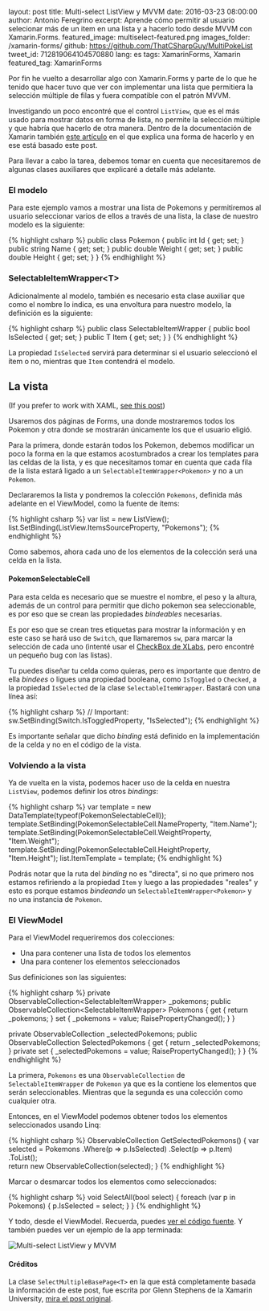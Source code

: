 layout: post
title: Multi-select ListView y MVVM
date: 2016-03-23 08:00:00
author: Antonio Feregrino
excerpt: Aprende cómo permitir al usuario selecionar más de un item en una lista y a hacerlo todo desde MVVM con Xamarin.Forms.
featured_image: multiselect-featured.png
images_folder: /xamarin-forms/
github: https://github.com/ThatCSharpGuy/MultiPokeList
tweet_id: 712819064104570880
lang: es
tags: XamarinForms, Xamarin
featured_tag: XamarinForms

Por fin he vuelto a desarrollar algo con Xamarin.Forms y parte de lo que he tenido que hacer tuvo que ver con implementar una lista que permitiera la selección múltiple de filas y fuera compatible con el patrón MVVM.  

Investigando un poco encontré que el control `ListView`, que es el más usado para mostrar datos en forma de lista, no permite la selección múltiple y que habría que hacerlo de otra manera. Dentro de la documentación de Xamarin también <a href="https://developer.xamarin.com/recipes/cross-platform/xamarin-forms/controls/multiselect/" target="_blank" rel="nofollow">este artículo</a> en el que explica una forma de hacerlo y en ese está basado este post.  
  
Para llevar a cabo la tarea, debemos tomar en cuenta que necesitaremos de algunas clases auxiliares que explicaré a detalle más adelante.

### El modelo  
Para este ejemplo vamos a mostrar una lista de Pokemons y permitiremos al usuario seleccionar varios de ellos a través de una lista, la clase de nuestro modelo es la siguiente:

{% highlight csharp %}
public class Pokemon 
{
    public int Id { get; set; }
    public string Name { get; set; }
    public double Weight { get; set; }
    public double Height { get; set; }
}
{% endhighlight %}  

### SelectableItemWrapper&lt;T&gt;
Adicionalmente al modelo, también es necesario esta clase auxiliar que como el nombre lo indica, es una envoltura para nuestro modelo, la definición es la siguiente:

{% highlight csharp %}
public class SelectableItemWrapper<T>
{
    public bool IsSelected { get; set; }
    public T Item { get; set; }
}
{% endhighlight %}    

La propiedad `IsSelected` servirá para determinar si el usuario seleccionó el ítem o no, mientras que `Item` contendrá el modelo.

## La vista
(If you prefer to work with XAML, <a href="//thatcsharpguy.com/post/multiselect-listview-mvvm-en">see this post</a>)

Usaremos dos páginas de Forms, una donde mostraremos todos los Pokemon y otra donde se mostrarán únicamente los que el usuario eligió.  

Para la primera, donde estarán todos los Pokemon, debemos modificar un poco la forma en la que estamos acostumbrados a crear los templates para las celdas de la lista, y es que necesitamos tomar en cuenta que cada fila de la lista estará ligado a un `SelectableItemWrapper<Pokemon>` y no a un `Pokemon`.  

Declararemos la lista y pondremos la colección `Pokemons`, definida más adelante en el ViewModel, como la fuente de ítems:

{% highlight csharp %}
var list = new ListView();
list.SetBinding(ListView.ItemsSourceProperty, "Pokemons");
{% endhighlight %}  

Como sabemos, ahora cada uno de los elementos de la colección será una celda en la lista.

#### PokemonSelectableCell
Para esta celda es necesario que se muestre el nombre, el peso y la altura, además de un control para permitir que dicho pokemon sea seleccionable, es por eso que se crean las propiedades *bindeables* necesarias.  

Es por eso que se crean tres etiquetas para mostrar la información y en este caso se hará uso de `Switch`, que llamaremos `sw`, para marcar la selección de cada uno (intenté usar el <a href="https://github.com/XLabs/Xamarin-Forms-Labs/wiki/Checkbox-Control" target="_blank" rel="nofollow">CheckBox de XLabs</a>, pero encontré un pequeño bug con las listas).  

Tu puedes diseñar tu celda como quieras, pero es importante que dentro de ella *bindees* o ligues una propiedad booleana, como `IsToggled` o `Checked`, a la propiedad `IsSelected` de la clase `SelectableItemWrapper`. Bastará con una línea así:

{% highlight csharp %}
// Important:
sw.SetBinding(Switch.IsToggledProperty, "IsSelected");
{% endhighlight %}  

Es importante señalar que dicho *binding* está definido en la implementación de la celda y no en el código de la vista.

### Volviendo a la vista
Ya de vuelta en la vista, podemos hacer uso de la celda en nuestra `ListView`, podemos definir los otros *bindings*:

{% highlight csharp %}
var template = new DataTemplate(typeof(PokemonSelectableCell));
template.SetBinding(PokemonSelectableCell.NameProperty, "Item.Name");
template.SetBinding(PokemonSelectableCell.WeightProperty, "Item.Weight");
template.SetBinding(PokemonSelectableCell.HeightProperty, "Item.Height");
list.ItemTemplate = template;
{% endhighlight %}  

Podrás notar que la ruta del *binding* no es "directa", si no que primero nos estamos refiriendo a la propiedad `Item` y luego a las propiedades "reales" y esto es porque estamos *bindeando* un `SelectableItemWrapper<Pokemon>` y no una instancia de `Pokemon`. 

### El ViewModel
Para el ViewModel requeriremos dos colecciones:  
  
 - Una para contener una lista de todos los elementos 
 - Una para contener los elementos seleccionados  
 
 Sus definiciones son las siguientes:
 
 {% highlight csharp %}
private ObservableCollection<SelectableItemWrapper<Pokemon>> _pokemons;
public ObservableCollection<SelectableItemWrapper<Pokemon>> Pokemons
{
    get { return _pokemons; }
    set { _pokemons = value; RaisePropertyChanged(); }
}

private ObservableCollection<Pokemon> _selectedPokemons;
public ObservableCollection<Pokemon> SelectedPokemons
{
    get { return _selectedPokemons; }
    private set { _selectedPokemons = value; RaisePropertyChanged(); }
}
{% endhighlight %}  

La primera, `Pokemons` es una `ObservableCollection` de `SelectableItemWrapper` de `Pokemon` ya que es la contiene los elementos que serán seleccionables. Mientras que la segunda es una colección como cualquier otra.

Entonces, en el ViewModel podemos obtener todos los elementos seleccionados usando Linq:

{% highlight csharp %}
ObservableCollection<Pokemon> GetSelectedPokemons()
{
    var selected = Pokemons
        .Where(p => p.IsSelected)
        .Select(p => p.Item)
        .ToList();   
    return new ObservableCollection<Pokemon>(selected);
}
{% endhighlight %}  

Marcar o desmarcar todos los elementos como seleccionados:

{% highlight csharp %}
void SelectAll(bool select)
{
    foreach (var p in Pokemons)
    {
        p.IsSelected = select;
    }
}
{% endhighlight %}  

Y todo, desde el ViewModel. Recuerda, puedes <a href="https://github.com/ThatCSharpGuy/MultiPokeList" target="_blank">ver el código fuente</a>. Y también puedes ver un ejemplo de la app terminada:

<img src="http://i.giphy.com/qpfRFj3MrFqow.gif" title="Multi-select ListView y MVVM" />

#### Créditos
La clase `SelectMultipleBasePage<T>` en la que está completamente basada la información de este post, fue escrita por Glenn Stephens de la  Xamarin University, <a href="https://developer.xamarin.com/recipes/cross-platform/xamarin-forms/controls/multiselect/" target="_blank" rel="nofollow">mira el post original</a>.
